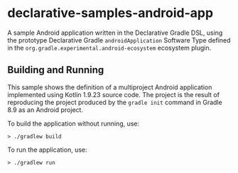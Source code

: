 # declarative-samples-android-app
A sample Android application written in the Declarative Gradle DSL, using the prototype Declarative Gradle `androidApplication` Software Type defined in the `org.gradle.experimental.android-ecosystem` ecosystem plugin.

## Building and Running

This sample shows the definition of a multiproject Android application implemented using Kotlin 1.9.23 source code.
The project is the result of reproducing the project produced by the `gradle init` command in Gradle 8.9 as an Android project.

To build the application without running, use:

```shell
> ./gradlew build
```

To run the application, use:

```shell
> ./gradlew run
```
